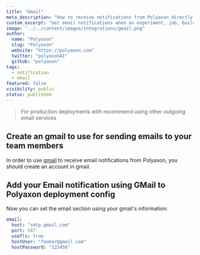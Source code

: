 ```yaml
---
title: "Gmail"
meta_description: "How to receive notifications from Polyaxon directly to your email using gmail."
custom_excerpt: "Get email notifications when an experiment, job, build is finished using gmail so everyone that your team stays in sync."
image: "../../content/images/integrations/gmail.png"
author:
  name: "Polyaxon"
  slug: "Polyaxon"
  website: "https://polyaxon.com"
  twitter: "polyaxonAI"
  github: "polyaxon"
tags: 
  - notification
  - email
featured: false
visibility: public
status: published
---
```


> For production deployments with recommend using other outgoing email services

## Create an gmail to use for sending emails to your team members

In order to use [gmail](https://gmail.com) to receive email notifications from Polyaxon, 
you should create an account in gmail.

## Add your Email notification using GMail to Polyaxon deployment config

Now you can set the email section using your gmail's information:

```yaml
email:
  host: "smtp.gmail.com"
  port: 587
  useTls: true
  hostUser: "foobar@gmail.com"
  hostPassword: "123456"
```

